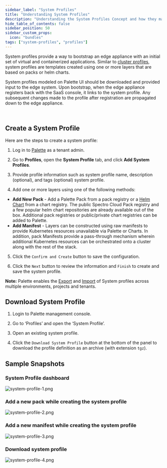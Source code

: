 ```yaml
---
sidebar_label: "System Profiles"
title: "Understanding System Profiles"
description: "Understanding the System Profiles Concept and how they make Palette powerful"
hide_table_of_contents: false
sidebar_position: 50
sidebar_custom_props:
  icon: "bundles"
tags: ["system-profiles", "profiles"]
---
```


System profiles provide a way to bootstrap an edge appliance with an initial set of virtual and containerized
applications. Similar to [cluster profiles](/cluster-profiles), system profiles are templates created using one or more
layers that are based on packs or helm charts.

System profiles modeled on Palette UI should be downloaded and provided input to the edge system. Upon bootstrap, when
the edge appliance registers back with the SaaS console, it links to the system profile. Any subsequent changes made to
the profile after registration are propagated down to the edge appliance.

<br />

## Create a System Profile

Here are the steps to create a system profile:

1. Log in to [Palette](https://console.spectrocloud.com) as a tenant admin.

2. Go to **Profiles**, open the **System Profile** tab, and click **Add System Profiles**.

3. Provide profile information such as system profile name, description (optional), and tags (optional) system profile.

4. Add one or more layers using one of the following methods:

- **Add New Pack** - Add a Palette Pack from a pack registry or a [Helm Chart](registries-and-packs/helm-charts.md) from
  a chart registry. The public Spectro Cloud Pack registry and a few popular helm chart repositories are already
  available out of the box. Additional pack registries or public/private chart registries can be added to Palette.
- **Add Manifest** - Layers can be constructed using raw manifests to provide Kubernetes resources unavailable via
  Palette or Charts. In addition, pack Manifests provide a pass-through mechanism wherein additional Kubernetes
  resources can be orchestrated onto a cluster along with the rest of the stack.

5. Click the `Confirm and Create` button to save the configuration.

6. Click the `Next` button to review the information and `Finish` to create and save the system profile.
   <br />

**Note:** Palette enables the [Export](cluster-profiles/cluster-profile-import-export.md#export-cluster-profile) and
[Import](cluster-profiles/cluster-profile-import-export.md#import-cluster-profile) of System profiles across multiple
environments, projects and tenants.

## Download System Profile

1. Login to Palette management console.

2. Go to ‘Profiles’ and open the ‘System Profile’.

3. Open an existing system profile.

4. Click the `Download System Profile` button at the bottom of the panel to download the profile definition as an
   archive (with extension `tgz`).
   <br />

## Sample Snapshots

### System Profile dashboard

![system-profile-1.png](/system-profile-1.png)

### Add a new pack while creating the system profile

![system-profile-2.png](/system-profile-2.png)

### Add a new manifest while creating the system profile

![system-profile-3.png](/system-profile-3.png)

### Download system profile

![system-profile-4.png](/system-profile-4.png)
